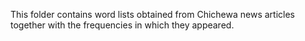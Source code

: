 This folder contains word lists obtained from Chichewa news articles together with the frequencies in which they appeared. 
